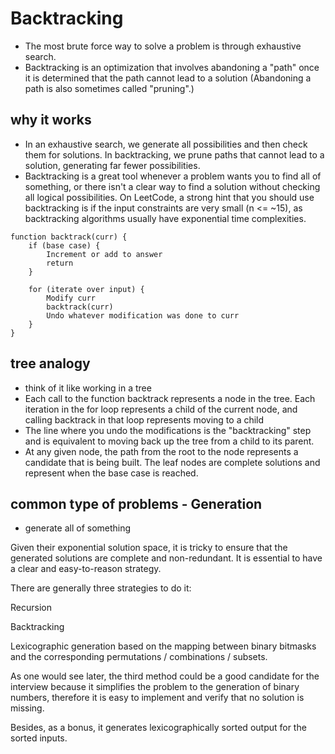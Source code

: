 # Backtracking

- The most brute force way to solve a problem is through exhaustive search.
- Backtracking is an optimization that involves abandoning a "path" once it is determined that the path cannot lead to a solution (Abandoning a path is also sometimes called "pruning".)

## why it works

- In an exhaustive search, we generate all possibilities and then check them for solutions. In backtracking, we prune paths that cannot lead to a solution, generating far fewer possibilities.
- Backtracking is a great tool whenever a problem wants you to find all of something, or there isn't a clear way to find a solution without checking all logical possibilities. On LeetCode, a strong hint that you should use backtracking is if the input constraints are very small (n <= ~15), as backtracking algorithms usually have exponential time complexities.

```
function backtrack(curr) {
    if (base case) {
        Increment or add to answer
        return
    }

    for (iterate over input) {
        Modify curr
        backtrack(curr)
        Undo whatever modification was done to curr
    }
}
```

## tree analogy

- think of it like working in a tree
- Each call to the function backtrack represents a node in the tree. Each iteration in the for loop represents a child of the current node, and calling backtrack in that loop represents moving to a child
- The line where you undo the modifications is the "backtracking" step and is equivalent to moving back up the tree from a child to its parent.
- At any given node, the path from the root to the node represents a candidate that is being built. The leaf nodes are complete solutions and represent when the base case is reached.

## common type of problems - Generation

- generate all of something

Given their exponential solution space, it is tricky to ensure that the generated solutions are complete and non-redundant. It is essential to have a clear and easy-to-reason strategy.

There are generally three strategies to do it:

Recursion

Backtracking

Lexicographic generation based on the mapping between binary bitmasks and the corresponding permutations / combinations / subsets.

As one would see later, the third method could be a good candidate for the interview because it simplifies the problem to the generation of binary numbers, therefore it is easy to implement and verify that no solution is missing.

Besides, as a bonus, it generates lexicographically sorted output for the sorted inputs.
